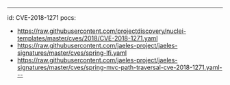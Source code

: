 ---
id: CVE-2018-1271
pocs:
  - https://raw.githubusercontent.com/projectdiscovery/nuclei-templates/master/cves/2018/CVE-2018-1271.yaml
  - https://raw.githubusercontent.com/jaeles-project/jaeles-signatures/master/cves/spring-lfi.yaml
  - https://raw.githubusercontent.com/jaeles-project/jaeles-signatures/master/cves/spring-mvc-path-traversal-cve-2018-1271.yaml---

